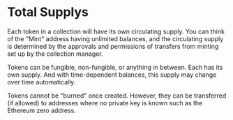 # Total Supplys

Each token in a collection will have its own circulating supply. You can think of the "Mint" address having unlimited balances, and the circulating supply is determined by the approvals and permissions of transfers from minting set up by the collection manager.

Tokens can be fungible, non-fungible, or anything in between. Each has its own supply. And with time-dependent balances, this supply may change over time automatically.

Tokens cannot be "burned" once created. However, they can be transferred (if allowed) to addresses where no private key is known such as the Ethereum zero address.

